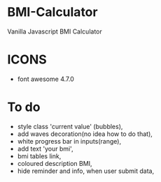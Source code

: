 # BMI-Calculator
Vanilla Javascript BMI Calculator

# ICONS
- font awesome 4.7.0

# To do

- style class 'current value' (bubbles),
- add waves decoration(no idea how to do that),
- white progress bar in inputs(range),
- add text 'your bmi',
- bmi tables link,
- coloured description BMI,
- hide reminder and info, when user submit data,

